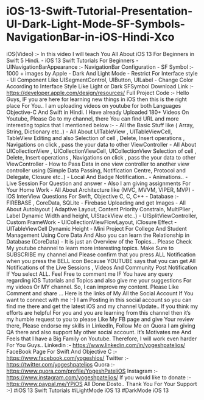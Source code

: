 # iOS-13-Swift-Tutorial-Presentation-UI-Dark-Light-Mode-SF-Symbols-NavigationBar-in-iOS-Hindi-Xco
iOS(Video) :- In this video I will teach You All About iOS 13 For Beginners in Swift 5 Hindi.  - iOS 13 Swift Tutorials For Beginners  - UINavigationBarAppearance :-  NavigationBar Configuration  - SF Symbol :- 1000 + images by Apple - Dark And Light Mode - Restrict For Interface style - UI Component Like UISegmentControl, UIButton, UILabel - Change Color According to Interface Style Like Light or Dark  SFSymbol Download Link :-  https://developer.apple.com/design/resources/ Full Project Code :-    Hello Guys, IF you are here for learning new things in iOS then this is the right place For You.. I am uploading videos on youtube for both Languages Objective-C And Swift in Hindi.  I Have already Uploaded 180+ Videos On Youtube, Please Go to my channel, there You can find URL and more interesting topics that I mentioned below :-  - All the Basic Stuff like ( Array, String, Dictionary etc..) - All About UITableView , UITableViewCell, TableView Editing and also Selection of cell , Delete, Insert operations , Navigations on click , pass the your data to other ViewController - All About UICollectionView , UICollectionViewCell, UICollectionView Selection of cell , Delete, Insert operations , Navigations on click , pass the your data to other ViewController - How to Pass Data in one view controller to another view controller using (Simple Data Passing, Notification Centre, Protocol and Delegate, Closure etc..) - Local And Badge Notification.. - Animations.. - Live Session For Question and answer - Also I am giving assignments For Your Home Work - All About Architecture like (MVC, MVVM, VIPER, MVP) - iOS InterView Questions For Swift, Objective C, C, C++ - Database :- FIREBASE , CoreData, SQLite - Firebase Uploading and get Images - All About Autolayout ( Adaptive Layout, Content Priority Constrain, MultiPlier , Label Dynamic Width and height, UIStackView etc..)  - UISplitViewController, Custom FrameWork  - UICollectionViewFlowLayout, iClosure Effect - UITableViewCell Dynamic Height - Mini Project For College And Student Management Using Core Data And Also you can learn the Relationship in Database (CoreData) - It is just an Overview of the Topics… Please Check My youtube channel to learn more interesting topics.  Make Sure to SUBSCRIBE my channel and Please confirm that you press ALL Notification when you press the BELL icon Because YOUTUBE says that you can get All Notifications of the Live Sessions , Videos And Community Post Notification If You select ALL.  Feel Free to comment me IF You have any query regarding iOS Tutorials and Topics and also give me your suggestions For my videos Or MY channel. So, I can improve my content.  Please Like Comment and share …  Here is the links of My All the Social Account If You want to connect with me :-)  I am Posting in this social account so you can find me there and get the latest iOS and my channel Update..  If you think my efforts are helpful For you and you are learning from this channel then it’s my humble request to you to please Like My FB page and give Your review there, Please endorse my skills in LinkedIn,  Follow Me on Quora I am giving QA there and also support My other social account. It’s Motivates me And Feels that I have a Big Family on Youtube. Therefore, I will work even harder For You Guys..  Linkedin :- https://www.linkedin.com/in/yogeshpatelios/      FaceBook Page For Swift And Objective C :- https://www.facebook.com/yogeshios/  Twitter :- https://twitter.com/yogeshpatelios  Quora :- https://www.quora.com/profile/YogeshPateliOS  Instagram :- https://www.instagram.com/yogeshpatelios/  If you would like to donate :- https://www.paypal.me/YPiOS  All Done Dosto.. Thank You For Your Support :-)  #iOS 13 Swift Tutorials #iLightMode iOS 13 #DarkMode iOS 13
